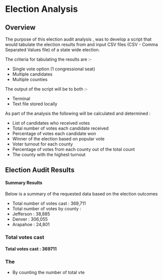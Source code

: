 # Election Analysis

## Overview

The purpose of this election audit analysis , was to develop a script that would tabulate the election results from and input CSV files (CSV - Comma Separated Values file) of a state wide election. 

The criteria for tabulating the results are :- 
- Single vote option (1 congressional seat)
- Multiple candidates
- Multiple counties

The output of the script will be to both :- 
- Terminal 
- Text file stored locally

As part of the analysis the following will be calculated and determined :
- List of candidates who received votes
- Total number of votes each candidate received
- Percentage of votes each candidate won
- Winner of the election based on popular vote
- Voter turnout for each county
- Percentage of votes from each county out of the total count
- The county with the highest turnout

## Election Audit Results

#### Summary Results

Below is a summary of the requested data based on the election outcomes

- Total number of votes cast : 369,711
- Total number of votes by county : 
- Jefferson : 38,885
- Denver    : 306,055
- Arapahoe  : 24,801
### Total votes cast

#### Total votes cast : 369711

### The  
- By counting the number of total vte
